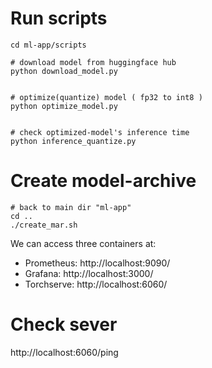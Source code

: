 # Run scripts

```
cd ml-app/scripts

# download model from huggingface hub
python download_model.py


# optimize(quantize) model ( fp32 to int8 )
python optimize_model.py


# check optimized-model's inference time
python inference_quantize.py

```

# Create model-archive

```
# back to main dir "ml-app"
cd ..
./create_mar.sh
```

We can access three containers at:

* Prometheus: http://localhost:9090/
* Grafana: http://localhost:3000/
* Torchserve: http://localhost:6060/

# Check sever

http://localhost:6060/ping

